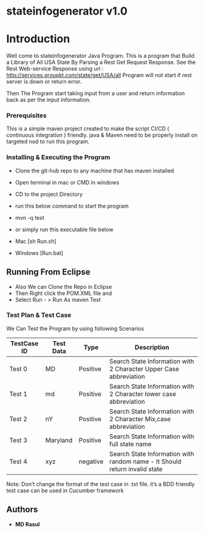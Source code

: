 # stateinfogenerator v1.0

# Introduction

Well come to stateinfogenerator Java Program. This is a program that Build a Library of All USA State By Parsing a Rest Get Request Response. See the Rest Web-service Response using url : http://services.groupkt.com/state/get/USA/all
Program will not start if rest server is down or return error.

Then The Program start taking input from a user and return information back as per the input information.

### Prerequisites

This is a simple maven project created to make the script CI/CD ( continuous integration ) friendly.
java & Maven need to be properly install on targeted nod to run this program.

### Installing & Executing the Program

* Clone the git-hub repo to any machine that has maven installed
* Open terminal in mac or CMD in windows
* CD to the project Directory
* run this below command to start the program
* mvn -q test

* or simply run this executable file below
* Mac [sh Run.sh]
* Windows [Run.bat]

## Running From Eclipse

* Also We can Clone the Repo in Eclipse
* Then Right click the POM.XML file and
* Select Run - > Run As maven Test

### Test Plan & Test Case

We Can Test the Program by using following Scenarios

| TestCase ID | Test Data | Type     | Description                                                                |
|-------------|-----------|----------|----------------------------------------------------------------------------|
| Test 0      | MD        | Positive | Search State Information with 2 Character Upper Case abbreviation          |
| Test 1      | md        | Positive | Search State Information with 2 Character lower case abbreviation          |
| Test 2      | nY        | Positive | Search State Information with 2 Character Mix,case abbreviation            |
| Test 3      | Maryland  | Positive | Search State Information with full state name                              |
| Test 4      | xyz       | negative | Search State Information with random name - It Should return invalid state |






Note: Don’t change the format of the test case in .txt file. it’s a BDD friendly test case can be used in Cucumber framework

## Authors

* **MD Rasul**
```
